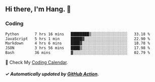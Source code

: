 ## Hi there, I'm Hang. 👋

### Coding

<!--START_SECTION:waka-->

```txt
Python       7 hrs 16 mins   ████████▒░░░░░░░░░░░░░░░░   33.18 %
JavaScript   5 hrs 1 min     █████▓░░░░░░░░░░░░░░░░░░░   22.90 %
Markdown     4 hrs 6 mins    ████▓░░░░░░░░░░░░░░░░░░░░   18.78 %
JSON         3 hrs 56 mins   ████▒░░░░░░░░░░░░░░░░░░░░   17.98 %
Bash         36 mins         ▓░░░░░░░░░░░░░░░░░░░░░░░░   02.79 %
```

<!--END_SECTION:waka-->

🎉 Check My [Coding Calendar](https://github-chart-huhuhang.vercel.app/huhuhang).

##### ✓ Automatically updated by [GitHub Action](https://github.com/huhuhang/huhuhang/actions).


